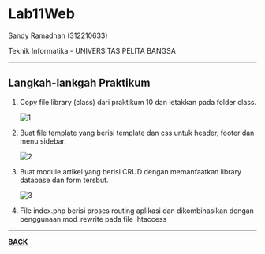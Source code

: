 # Lab11Web

Sandy Ramadhan (312210633)

Teknik Informatika - UNIVERSITAS PELITA BANGSA
______________________________________________

## **Langkah-lankgah Praktikum**

1. Copy file library (class) dari praktikum 10 dan letakkan pada folder class.

    ![1](https://github.com/SandyRamadhan28/Lab11Web/assets/115614173/238c1bea-ffde-4693-b1c6-e9f4f5bac63f)

2. Buat file template yang berisi template dan css untuk header, footer dan menu sidebar.

    ![2](https://github.com/SandyRamadhan28/Lab11Web/assets/115614173/4f0f2355-972e-4098-9839-325a818362f0)

3. Buat module artikel yang berisi CRUD dengan memanfaatkan library database dan form tersbut.

    ![3](https://github.com/SandyRamadhan28/Lab11Web/assets/115614173/cdd00bf8-9f1c-4aed-a27b-885277ff6bbd)

4. File index.php berisi proses routing aplikasi dan dikombinasikan dengan penggunaan mod_rewrite pada file .htaccess


<hr>

**[BACK](#Lab11Web)**